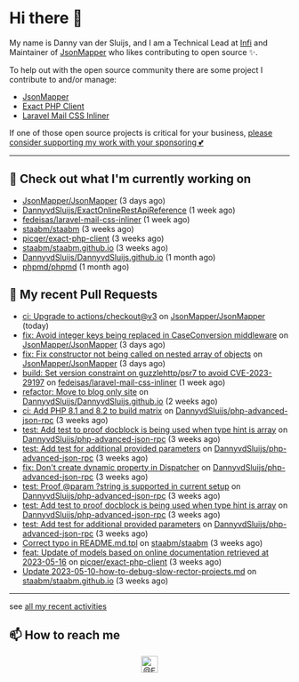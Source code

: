 # Hi there 👋



My name is Danny van der Sluijs, and I am a Technical Lead at [Infi](https://www.infi.nl) and Maintainer of [JsonMapper](https://jsonmapper.net) who likes contributing to open source ✨.

To help out with the open source community there are some project I contribute to and/or manage:
- [JsonMapper](https://github.com/JsonMapper/JsonMapper)
- [Exact PHP Client](https://github.com/picqer/exact-php-client)
- [Laravel Mail CSS Inliner](https://github.com/fedeisas/laravel-mail-css-inliner)

If one of those open source projects is critical for your business, [please consider supporting my work with your sponsoring 💕](https://github.com/sponsors/DannyvdSluijs)

---

## 🔭 Check out what I'm currently working on

- [JsonMapper/JsonMapper](https://github.com/JsonMapper/JsonMapper) (3 days ago)
- [DannyvdSluijs/ExactOnlineRestApiReference](https://github.com/DannyvdSluijs/ExactOnlineRestApiReference) (1 week ago)
- [fedeisas/laravel-mail-css-inliner](https://github.com/fedeisas/laravel-mail-css-inliner) (1 week ago)
- [staabm/staabm](https://github.com/staabm/staabm) (3 weeks ago)
- [picqer/exact-php-client](https://github.com/picqer/exact-php-client) (3 weeks ago)
- [staabm/staabm.github.io](https://github.com/staabm/staabm.github.io) (3 weeks ago)
- [DannyvdSluijs/DannyvdSluijs.github.io](https://github.com/DannyvdSluijs/DannyvdSluijs.github.io) (1 month ago)
- [phpmd/phpmd](https://github.com/phpmd/phpmd) (1 month ago)

## 🔨 My recent Pull Requests

- [ci: Upgrade to actions/checkout@v3](https://github.com/JsonMapper/JsonMapper/pull/168) on [JsonMapper/JsonMapper](https://github.com/JsonMapper/JsonMapper) (today)
- [fix: Avoid integer keys being replaced in CaseConversion middleware](https://github.com/JsonMapper/JsonMapper/pull/166) on [JsonMapper/JsonMapper](https://github.com/JsonMapper/JsonMapper) (3 days ago)
- [fix: Fix constructor not being called on nested array of objects](https://github.com/JsonMapper/JsonMapper/pull/164) on [JsonMapper/JsonMapper](https://github.com/JsonMapper/JsonMapper) (3 days ago)
- [build: Set version constraint on guzzlehttp/psr7 to avoid CVE-2023-29197](https://github.com/fedeisas/laravel-mail-css-inliner/pull/307) on [fedeisas/laravel-mail-css-inliner](https://github.com/fedeisas/laravel-mail-css-inliner) (1 week ago)
- [refactor: Move to blog only site](https://github.com/DannyvdSluijs/DannyvdSluijs.github.io/pull/44) on [DannyvdSluijs/DannyvdSluijs.github.io](https://github.com/DannyvdSluijs/DannyvdSluijs.github.io) (2 weeks ago)
- [ci: Add PHP 8.1 and 8.2 to build matrix](https://github.com/DannyvdSluijs/php-advanced-json-rpc/pull/7) on [DannyvdSluijs/php-advanced-json-rpc](https://github.com/DannyvdSluijs/php-advanced-json-rpc) (3 weeks ago)
- [test: Add test to proof docblock is being used when type hint is array](https://github.com/DannyvdSluijs/php-advanced-json-rpc/pull/6) on [DannyvdSluijs/php-advanced-json-rpc](https://github.com/DannyvdSluijs/php-advanced-json-rpc) (3 weeks ago)
- [test: Add test for additional provided parameters](https://github.com/DannyvdSluijs/php-advanced-json-rpc/pull/5) on [DannyvdSluijs/php-advanced-json-rpc](https://github.com/DannyvdSluijs/php-advanced-json-rpc) (3 weeks ago)
- [fix: Don&#39;t create dynamic property in Dispatcher](https://github.com/DannyvdSluijs/php-advanced-json-rpc/pull/4) on [DannyvdSluijs/php-advanced-json-rpc](https://github.com/DannyvdSluijs/php-advanced-json-rpc) (3 weeks ago)
- [test: Proof @param ?string is supported in current setup](https://github.com/DannyvdSluijs/php-advanced-json-rpc/pull/3) on [DannyvdSluijs/php-advanced-json-rpc](https://github.com/DannyvdSluijs/php-advanced-json-rpc) (3 weeks ago)
- [test: Add test to proof docblock is being used when type hint is array](https://github.com/DannyvdSluijs/php-advanced-json-rpc/pull/2) on [DannyvdSluijs/php-advanced-json-rpc](https://github.com/DannyvdSluijs/php-advanced-json-rpc) (3 weeks ago)
- [test: Add test for additional provided parameters](https://github.com/DannyvdSluijs/php-advanced-json-rpc/pull/1) on [DannyvdSluijs/php-advanced-json-rpc](https://github.com/DannyvdSluijs/php-advanced-json-rpc) (3 weeks ago)
- [Correct typo in README.md.tpl](https://github.com/staabm/staabm/pull/2) on [staabm/staabm](https://github.com/staabm/staabm) (3 weeks ago)
- [feat: Update of models based on online documentation retrieved at 2023-05-16](https://github.com/picqer/exact-php-client/pull/610) on [picqer/exact-php-client](https://github.com/picqer/exact-php-client) (3 weeks ago)
- [Update 2023-05-10-how-to-debug-slow-rector-projects.md](https://github.com/staabm/staabm.github.io/pull/77) on [staabm/staabm.github.io](https://github.com/staabm/staabm.github.io) (3 weeks ago)

---

see [all my recent activities](https://DannyvdSluijs.github.io/recent-work.html)


## 📫 How to reach me

<p align="center">
    <a href="https://twitter.com/EchteDanny" target="blank"><img align="center" src="https://cdn.jsdelivr.net/npm/simple-icons@3.0.1/icons/twitter.svg" alt="@EchteDanny at twitter" height="30" width="30" /></a>
</p>